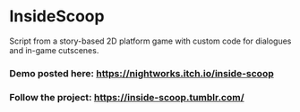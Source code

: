 # InsideScoop
Script from a story-based 2D platform game with custom code for dialogues and in-game cutscenes.

### Demo posted here: https://nightworks.itch.io/inside-scoop
### Follow the project: https://inside-scoop.tumblr.com/
